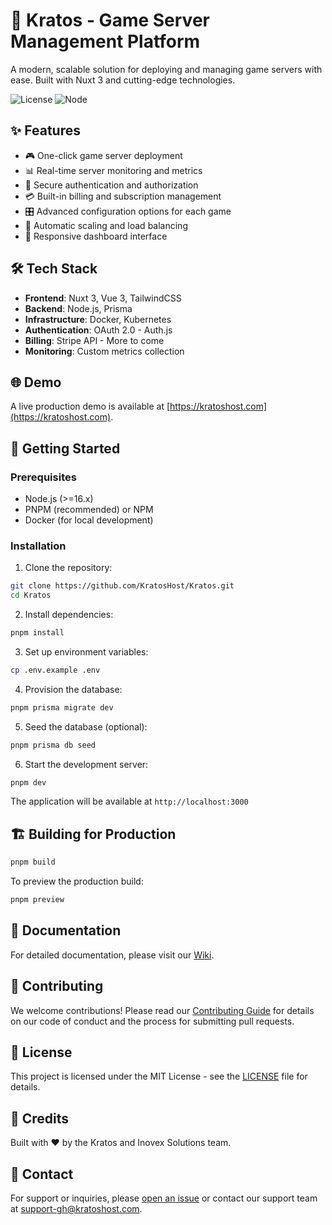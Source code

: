 # 🚀 Kratos - Game Server Management Platform

A modern, scalable solution for deploying and managing game servers with ease. Built with Nuxt 3 and cutting-edge technologies.

![License](https://img.shields.io/badge/license-MIT-blue.svg)
![Node](https://img.shields.io/badge/node-%3E%3D16-brightgreen.svg)

## ✨ Features

- 🎮 One-click game server deployment
- 📊 Real-time server monitoring and metrics
- 🔐 Secure authentication and authorization
- 💳 Built-in billing and subscription management
- 🎛️ Advanced configuration options for each game
- 🔄 Automatic scaling and load balancing
- 📱 Responsive dashboard interface

## 🛠️ Tech Stack

- **Frontend**: Nuxt 3, Vue 3, TailwindCSS
- **Backend**: Node.js, Prisma
- **Infrastructure**: Docker, Kubernetes
- **Authentication**: OAuth 2.0 - Auth.js
- **Billing**: Stripe API - More to come
- **Monitoring**: Custom metrics collection

## 🌐 Demo

A live production demo is available at [https://kratoshost.com](https://kratoshost.com).

## 🚀 Getting Started

### Prerequisites

- Node.js (>=16.x)
- PNPM (recommended) or NPM
- Docker (for local development)

### Installation

1. Clone the repository:
```bash
git clone https://github.com/KratosHost/Kratos.git
cd Kratos
```

2. Install dependencies:
```bash
pnpm install
```

3. Set up environment variables:
```bash
cp .env.example .env
```

4. Provision the database:
```bash
pnpm prisma migrate dev
```

5. Seed the database (optional):
```bash
pnpm prisma db seed
```

6. Start the development server:
```bash
pnpm dev
```

The application will be available at `http://localhost:3000`

## 🏗️ Building for Production

```bash
pnpm build
```

To preview the production build:
```bash
pnpm preview
```

## 📖 Documentation

For detailed documentation, please visit our [Wiki](https://github.com/KratosHost/Kratos/wiki).

## 🤝 Contributing

We welcome contributions! Please read our [Contributing Guide](CONTRIBUTING.md) for details on our code of conduct and the process for submitting pull requests.

## 📝 License

This project is licensed under the MIT License - see the [LICENSE](LICENSE) file for details.

## 🙏 Credits

Built with ❤️ by the Kratos and Inovex Solutions team.

## 📧 Contact

For support or inquiries, please [open an issue](https://github.com/KratosHost/Kratos/issues) or contact our support team at support-gh@kratoshost.com.